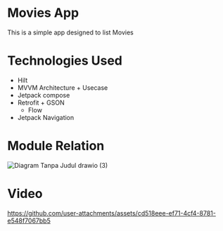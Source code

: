 # Movies App

This is a simple app designed to list Movies 

# Technologies Used
- Hilt
- MVVM Architecture + Usecase
- Jetpack compose
- Retrofit + GSON
  - Flow
- Jetpack Navigation

# Module Relation

![Diagram Tanpa Judul drawio (3)](https://github.com/user-attachments/assets/b74eadab-031e-4275-8715-21979b9f2832)

# Video

https://github.com/user-attachments/assets/cd518eee-ef71-4cf4-8781-e548f7067bb5


